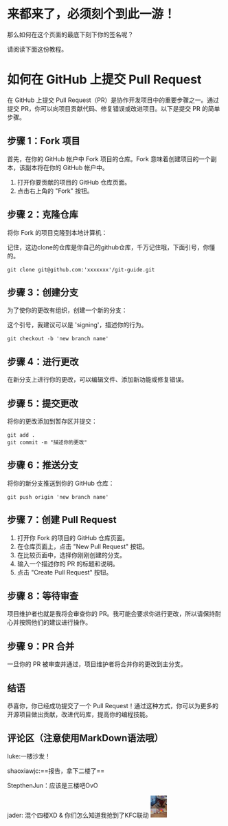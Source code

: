 # 来都来了，必须刻个到此一游！

那么如何在这个页面的最底下刻下你的签名呢？

请阅读下面这份教程。

# 如何在 GitHub 上提交 Pull Request

在 GitHub 上提交 Pull Request（PR）是协作开发项目中的重要步骤之一。通过提交 PR，你可以向项目贡献代码、修复错误或改进项目。以下是提交 PR 的简单步骤。

## 步骤 1：Fork 项目

首先，在你的 GitHub 帐户中 Fork 项目的仓库。Fork 意味着创建项目的一个副本，该副本将在你的 GitHub 帐户中。

1. 打开你要贡献的项目的 GitHub 仓库页面。
2. 点击右上角的 "Fork" 按钮。

## 步骤 2：克隆仓库

将你 Fork 的项目克隆到本地计算机：

记住，这边clone的仓库是你自己的github仓库，千万记住哦，下面引号，你懂的。

```shell
git clone git@github.com:'xxxxxxx'/git-guide.git
```

## 步骤 3：创建分支

为了使你的更改有组织，创建一个新的分支：

这个引号，我建议可以是 'signing'，描述你的行为。

```shell
git checkout -b 'new branch name'
```

## 步骤 4：进行更改

在新分支上进行你的更改，可以编辑文件、添加新功能或修复错误。

## 步骤 5：提交更改

将你的更改添加到暂存区并提交：

```shell
git add .
git commit -m "描述你的更改"
```

## 步骤 6：推送分支

将你的新分支推送到你的 GitHub 仓库：

```shell
git push origin 'new branch name'
```

## 步骤 7：创建 Pull Request

1. 打开你 Fork 的项目的 GitHub 仓库页面。
2. 在仓库页面上，点击 "New Pull Request" 按钮。
3. 在比较页面中，选择你刚刚创建的分支。
4. 输入一个描述你的 PR 的标题和说明。
5. 点击 "Create Pull Request" 按钮。

## 步骤 8：等待审查

项目维护者也就是我将会审查你的 PR。我可能会要求你进行更改，所以请保持耐心并按照他们的建议进行操作。

## 步骤 9：PR 合并

一旦你的 PR 被审查并通过，项目维护者将合并你的更改到主分支。

## 结语

恭喜你，你已经成功提交了一个 Pull Request！通过这种方式，你可以为更多的开源项目做出贡献，改进代码库，提高你的编程技能。

## 评论区（注意使用MarkDown语法哦）

luke:一楼沙发！

shaoxiawjc:==报告，拿下二楼了==

StepthenJun：应该是三楼吧OvO

jader: 混个四楼XD & 你们怎么知道我抢到了KFC联动
	<img src="media/Star Rail.jpg" alt="Star Rail" style="zoom:5%;" />
